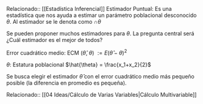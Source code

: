 Relacionado:: [[Estadística Inferencial]]
Estimador Puntual: Es una estadística que nos ayuda a estimar un parámetro poblacional desconocido $\theta$. Al estimador se le denota como $\cap{\theta}$ 

Se pueden proponer muchos estimadores para $\theta$. La pregunta central será ¿Cuál estimador es el mejor de todos? 

Error cuadrático medio: ECM ($\hat{\theta}$, $\theta$) $:= E(\hat{\theta} - \theta)^2$

$\theta :$ Estatura poblacional 
$\hat{\theta} = \frac{x_1+x_2}{2}$ 

Se busca elegir el estimador $\hat{\theta}$ con el error cuadrático medio más pequeño posible (la diferencia en promedio es pequeña). 

Relacionado:: [[04 Ideas/Cálculo de Varias Variables|Cálculo Multivariable]]

